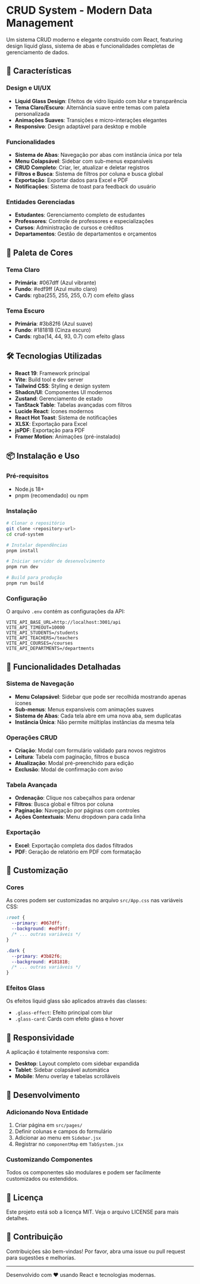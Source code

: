 # CRUD System - Modern Data Management

Um sistema CRUD moderno e elegante construído com React, featuring design liquid glass, sistema de abas e funcionalidades completas de gerenciamento de dados.

## 🚀 Características

### Design e UI/UX
- **Liquid Glass Design**: Efeitos de vidro líquido com blur e transparência
- **Tema Claro/Escuro**: Alternância suave entre temas com paleta personalizada
- **Animações Suaves**: Transições e micro-interações elegantes
- **Responsivo**: Design adaptável para desktop e mobile

### Funcionalidades
- **Sistema de Abas**: Navegação por abas com instância única por tela
- **Menu Colapsável**: Sidebar com sub-menus expansíveis
- **CRUD Completo**: Criar, ler, atualizar e deletar registros
- **Filtros e Busca**: Sistema de filtros por coluna e busca global
- **Exportação**: Exportar dados para Excel e PDF
- **Notificações**: Sistema de toast para feedback do usuário

### Entidades Gerenciadas
- **Estudantes**: Gerenciamento completo de estudantes
- **Professores**: Controle de professores e especializações
- **Cursos**: Administração de cursos e créditos
- **Departamentos**: Gestão de departamentos e orçamentos

## 🎨 Paleta de Cores

### Tema Claro
- **Primária**: #067dff (Azul vibrante)
- **Fundo**: #edf9ff (Azul muito claro)
- **Cards**: rgba(255, 255, 255, 0.7) com efeito glass

### Tema Escuro
- **Primária**: #3b82f6 (Azul suave)
- **Fundo**: #18181B (Cinza escuro)
- **Cards**: rgba(14, 44, 93, 0.7) com efeito glass

## 🛠️ Tecnologias Utilizadas

- **React 19**: Framework principal
- **Vite**: Build tool e dev server
- **Tailwind CSS**: Styling e design system
- **Shadcn/UI**: Componentes UI modernos
- **Zustand**: Gerenciamento de estado
- **TanStack Table**: Tabelas avançadas com filtros
- **Lucide React**: Ícones modernos
- **React Hot Toast**: Sistema de notificações
- **XLSX**: Exportação para Excel
- **jsPDF**: Exportação para PDF
- **Framer Motion**: Animações (pré-instalado)

## 📦 Instalação e Uso

### Pré-requisitos
- Node.js 18+
- pnpm (recomendado) ou npm

### Instalação
```bash
# Clonar o repositório
git clone <repository-url>
cd crud-system

# Instalar dependências
pnpm install

# Iniciar servidor de desenvolvimento
pnpm run dev

# Build para produção
pnpm run build
```

### Configuração
O arquivo `.env` contém as configurações da API:

```env
VITE_API_BASE_URL=http://localhost:3001/api
VITE_API_TIMEOUT=10000
VITE_API_STUDENTS=/students
VITE_API_TEACHERS=/teachers
VITE_API_COURSES=/courses
VITE_API_DEPARTMENTS=/departments
```

## 🎯 Funcionalidades Detalhadas

### Sistema de Navegação
- **Menu Colapsável**: Sidebar que pode ser recolhida mostrando apenas ícones
- **Sub-menus**: Menus expansíveis com animações suaves
- **Sistema de Abas**: Cada tela abre em uma nova aba, sem duplicatas
- **Instância Única**: Não permite múltiplas instâncias da mesma tela

### Operações CRUD
- **Criação**: Modal com formulário validado para novos registros
- **Leitura**: Tabela com paginação, filtros e busca
- **Atualização**: Modal pré-preenchido para edição
- **Exclusão**: Modal de confirmação com aviso

### Tabela Avançada
- **Ordenação**: Clique nos cabeçalhos para ordenar
- **Filtros**: Busca global e filtros por coluna
- **Paginação**: Navegação por páginas com controles
- **Ações Contextuais**: Menu dropdown para cada linha

### Exportação
- **Excel**: Exportação completa dos dados filtrados
- **PDF**: Geração de relatório em PDF com formatação

## 🎨 Customização

### Cores
As cores podem ser customizadas no arquivo `src/App.css` nas variáveis CSS:

```css
:root {
  --primary: #067dff;
  --background: #edf9ff;
  /* ... outras variáveis */
}

.dark {
  --primary: #3b82f6;
  --background: #18181B;
  /* ... outras variáveis */
}
```

### Efeitos Glass
Os efeitos liquid glass são aplicados através das classes:
- `.glass-effect`: Efeito principal com blur
- `.glass-card`: Cards com efeito glass e hover

## 📱 Responsividade

A aplicação é totalmente responsiva com:
- **Desktop**: Layout completo com sidebar expandida
- **Tablet**: Sidebar colapsável automática
- **Mobile**: Menu overlay e tabelas scrolláveis

## 🔧 Desenvolvimento

### Adicionando Nova Entidade
1. Criar página em `src/pages/`
2. Definir colunas e campos do formulário
3. Adicionar ao menu em `Sidebar.jsx`
4. Registrar no `componentMap` em `TabSystem.jsx`

### Customizando Componentes
Todos os componentes são modulares e podem ser facilmente customizados ou estendidos.

## 📄 Licença

Este projeto está sob a licença MIT. Veja o arquivo LICENSE para mais detalhes.

## 🤝 Contribuição

Contribuições são bem-vindas! Por favor, abra uma issue ou pull request para sugestões e melhorias.

---

Desenvolvido com ❤️ usando React e tecnologias modernas.